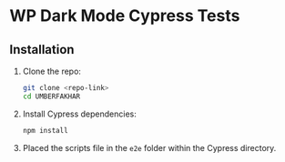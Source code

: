 # WP Dark Mode Cypress Tests

## Installation

1. Clone the repo:
   ```bash
   git clone <repo-link>
   cd UMBERFAKHAR
   ```

2. Install Cypress dependencies:
   ```bash
   npm install
   ```

3. Placed the scripts file in the `e2e` folder within the Cypress directory.
